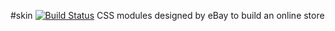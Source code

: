 #skin [![Build Status](https://travis-ci.org/eBay/skin.png?branch=master)](https://travis-ci.org/eBay/skin)
CSS modules designed by eBay to build an online store
